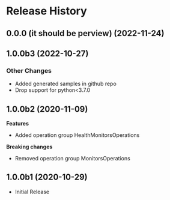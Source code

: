 # Release History

## 0.0.0 (it should be perview) (2022-11-24)



## 1.0.0b3 (2022-10-27)

### Other Changes

  - Added generated samples in github repo
  - Drop support for python<3.7.0

## 1.0.0b2 (2020-11-09)

**Features**

  - Added operation group HealthMonitorsOperations

**Breaking changes**

  - Removed operation group MonitorsOperations

## 1.0.0b1 (2020-10-29)

* Initial Release
